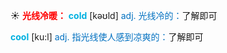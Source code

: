 ☀ <font color="red">**光线冷暖：**</font>
<font color="sky blue">**cold**</font> [kəʊld] 
<font color="#0070c0">adj. 光线冷的：</font>了解即可

<font color="sky blue">**cool**</font> [ku:l] 
<font color="#0070c0">adj. 指光线使人感到凉爽的：</font>了解即可

